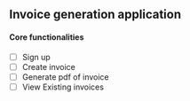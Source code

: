 ## Invoice generation application

#### Core functionalities
- [ ] Sign up
- [ ] Create invoice
- [ ] Generate pdf of invoice
- [ ] View Existing invoices
